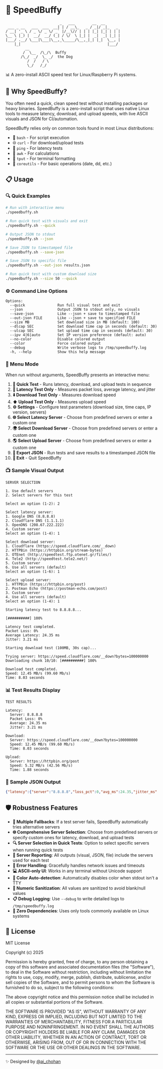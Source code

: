 # 🚀 SpeedBuffy

```
                         _   ___        __  __       
 ___ _ __   ___  ___  __| | / __\_   _ / _|/ _|_   _ 
/ __| '_ \ / _ \/ _ \/ _` |/__\// | | | |_| |_| | | |
\__ \ |_) |  __/  __/ (_| / \/  \ |_| |  _|  _| |_| |
|___/ .__/ \___|\___|\__,_\_____/\__,_|_| |_|  \__, |
    |_|                                        |___/ 
         __
        /  \__  /\_/\  Buffy
       /\_/  _/  \_ _/  the Dog
          /  /   / \
          \_/   /_/  
```

📊 A zero-install ASCII speed test for Linux/Raspberry Pi systems.

## 🤔 Why SpeedBuffy?

You often need a quick, clean speed test without installing packages or heavy binaries. SpeedBuffy is a zero-install script that uses native Linux tools to measure latency, download, and upload speeds, with live ASCII visuals and JSON for CI/automation.

SpeedBuffy relies only on common tools found in most Linux distributions:
- 🐧 `bash` - For script execution
- 🌐 `curl` - For download/upload tests
- 📡 `ping` - For latency tests
- 🧮 `awk` - For calculations
- 🎨 `tput` - For terminal formatting
- 🧰 `coreutils` - For basic operations (date, dd, etc.)

## 📋 Usage

### 🔍 Quick Examples

```bash
# Run with interactive menu
./speedbuffy.sh

# Run quick test with visuals and exit
./speedbuffy.sh --quick

# Output JSON to stdout
./speedbuffy.sh --json

# Save JSON to timestamped file
./speedbuffy.sh --save-json

# Save JSON to specific file
./speedbuffy.sh --out-json results.json

# Run quick test with custom download size
./speedbuffy.sh --size 50 --quick
```

### ⚙️ Command Line Options

```
Options:
  --quick               Run full visual test and exit
  --json                Output JSON to stdout only, no visuals
  --save-json           Like --json + save to timestamped file
  --out-json FILE       Like --json + save to specified FILE
  --size MB             Set download size in MB (default: 100)
  --dlcap SEC           Set download time cap in seconds (default: 30)
  --ulcap SEC           Set upload time cap in seconds (default: 30)
  --ipv 4|6|auto        Set IP version preference (default: auto)
  --no-color            Disable colored output
  --color               Force colored output
  --debug               Write verbose logs to /tmp/speedbuffy.log
  -h, --help            Show this help message
```

### 📱 Menu Mode

When run without arguments, SpeedBuffy presents an interactive menu:

1. **🔄 Quick Test** - Runs latency, download, and upload tests in sequence
2. **📶 Latency Test Only** - Measures packet loss, average latency, and jitter
3. **⬇️ Download Test Only** - Measures download speed
4. **⬆️ Upload Test Only** - Measures upload speed
5. **⚙️ Settings** - Configure test parameters (download size, time caps, IP version, servers)
6. **🌐 Select Latency Server** - Choose from predefined servers or enter a custom one
7. **🌍 Select Download Server** - Choose from predefined servers or enter a custom one
8. **🌎 Select Upload Server** - Choose from predefined servers or enter a custom one
9. **💾 Export JSON** - Run tests and save results to a timestamped JSON file
10. **🚪 Exit** - Quit SpeedBuffy

### 📺 Sample Visual Output

```
SERVER SELECTION

1. Use default servers
2. Select servers for this test

Select an option (1-2): 2

Select latency server:
1. Google DNS (8.8.8.8)
2. Cloudflare DNS (1.1.1.1)
3. OpenDNS (208.67.222.222)
4. Custom server
Select an option (1-4): 1

Select download server:
1. Cloudflare (https://speed.cloudflare.com/__down)
2. HTTPBin (https://httpbin.org/stream-bytes)
3. OTEnet (http://speedtest.ftp.otenet.gr/files/)
4. Tele2 (http://speedtest.tele2.net/)
5. Custom server
6. Use all servers (default)
Select an option (1-6): 1

Select upload server:
1. HTTPBin (https://httpbin.org/post)
2. Postman Echo (https://postman-echo.com/post)
3. Custom server
4. Use all servers (default)
Select an option (1-4): 1

Starting latency test to 8.8.8.8...

[##########] 100%

Latency test completed.
Packet Loss: 0%
Average Latency: 24.35 ms
Jitter: 3.21 ms

Starting download test (100MB, 30s cap)...

Trying server: https://speed.cloudflare.com/__down?bytes=100000000
Downloading chunk 10/10: [##########] 100%

Download test completed.
Speed: 12.45 MB/s (99.60 Mb/s)
Time: 8.03 seconds
```

### 📊 Test Results Display

```
TEST RESULTS

Latency:
  Server: 8.8.8.8
  Packet Loss: 0%
  Average: 24.35 ms
  Jitter: 3.21 ms

Download:
  Server: https://speed.cloudflare.com/__down?bytes=100000000
  Speed: 12.45 MB/s (99.60 Mb/s)
  Time: 8.03 seconds

Upload:
  Server: https://httpbin.org/post
  Speed: 5.32 MB/s (42.56 Mb/s)
  Time: 1.88 seconds
```

### 📄 Sample JSON Output

```json
{"latency":{"server":"8.8.8.8","loss_pct":0,"avg_ms":24.35,"jitter_ms":3.21},"download":{"server":"https://speed.cloudflare.com/__down?bytes=100000000","MBps":12.45,"Mbps":99.60,"seconds":8.03},"upload":{"server":"https://httpbin.org/post","MBps":5.32,"Mbps":42.56,"seconds":1.88}}
```

## 🛡️ Robustness Features

- **🔄 Multiple Fallbacks**: If a test server fails, SpeedBuffy automatically tries alternative servers
- **🌐 Comprehensive Server Selection**: Choose from predefined servers or specify custom ones for latency, download, and upload tests
- **🔍 Server Selection in Quick Tests**: Option to select specific servers when running quick tests
- **📝 Server Reporting**: All outputs (visual, JSON, file) include the servers used for each test
- **🛑 Error Handling**: Gracefully handles network issues and timeouts
- **💻 ASCII-only UI**: Works in any terminal without Unicode support
- **🎨 Color Auto-detection**: Automatically disables color when stdout isn't a TTY
- **🧹 Numeric Sanitization**: All values are sanitized to avoid blank/null values
- **📋 Debug Logging**: Use `--debug` to write detailed logs to `/tmp/speedbuffy.log`
- **🚫 Zero Dependencies**: Uses only tools commonly available on Linux systems

## 📜 License

MIT License

Copyright (c) 2025

Permission is hereby granted, free of charge, to any person obtaining a copy
of this software and associated documentation files (the "Software"), to deal
in the Software without restriction, including without limitation the rights
to use, copy, modify, merge, publish, distribute, sublicense, and/or sell
copies of the Software, and to permit persons to whom the Software is
furnished to do so, subject to the following conditions:

The above copyright notice and this permission notice shall be included in all
copies or substantial portions of the Software.

THE SOFTWARE IS PROVIDED "AS IS", WITHOUT WARRANTY OF ANY KIND, EXPRESS OR
IMPLIED, INCLUDING BUT NOT LIMITED TO THE WARRANTIES OF MERCHANTABILITY,
FITNESS FOR A PARTICULAR PURPOSE AND NONINFRINGEMENT. IN NO EVENT SHALL THE
AUTHORS OR COPYRIGHT HOLDERS BE LIABLE FOR ANY CLAIM, DAMAGES OR OTHER
LIABILITY, WHETHER IN AN ACTION OF CONTRACT, TORT OR OTHERWISE, ARISING FROM,
OUT OF OR IN CONNECTION WITH THE SOFTWARE OR THE USE OR OTHER DEALINGS IN THE
SOFTWARE.

---

✨ Designed by [@ai_chohan](https://github.com/ai_chohan)
